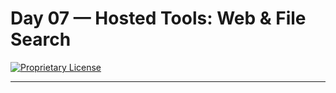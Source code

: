 # Day 07 — Hosted Tools: Web & File Search

[![Proprietary License](https://img.shields.io/badge/license-proprietary-red.svg)](../LICENSE)

---

